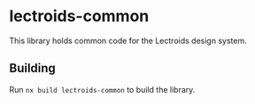 # lectroids-common

This library holds common code for the Lectroids design system.

## Building

Run `nx build lectroids-common` to build the library.
